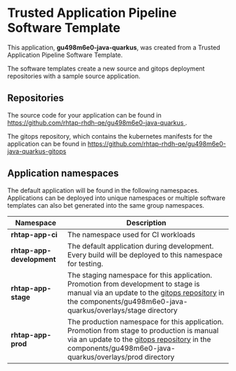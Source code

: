 # Trusted Application Pipeline Software Template

This application, **gu498m6e0-java-quarkus**, was created from a Trusted Application Pipeline Software Template.

The software templates create a new source and gitops deployment repositories with a sample source application. 

## Repositories

The source code for your application can be found in [https://github.com/rhtap-rhdh-qe/gu498m6e0-java-quarkus ](https://github.com/rhtap-rhdh-qe/gu498m6e0-java-quarkus ).
 
The gitops repository, which contains the kubernetes manifests for the application can be found in 
[https://github.com/rhtap-rhdh-qe/gu498m6e0-java-quarkus-gitops ](https://github.com/rhtap-rhdh-qe/gu498m6e0-java-quarkus-gitops ) 

## Application namespaces 

The default application will be found in the following namespaces. Applications can be deployed into unique namespaces or multiple software templates can also bet generated into the same group namespaces.  

|  Namespace   |  Description   |  
| -------- | -------- |
| **rhtap-app-ci** | The namespace used for CI workloads |
| **rhtap-app-development** | The default application during development. Every build will be deployed to this namespace for testing. |
| **rhtap-app-stage** | The staging namespace for this application. Promotion from development to stage is manual via an update to the [gitops repository](https://github.com/rhtap-rhdh-qe/gu498m6e0-java-quarkus-gitops ) in the components/gu498m6e0-java-quarkus/overlays/stage directory |
| **rhtap-app-prod** | The production namespace for this application. Promotion from stage to production is manual via an update to the [gitops repository](https://github.com/rhtap-rhdh-qe/gu498m6e0-java-quarkus-gitops ) in the components/gu498m6e0-java-quarkus/overlays/prod directory |